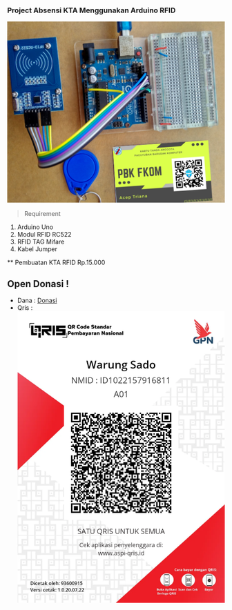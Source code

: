 
### Project Absensi KTA Menggunakan Arduino RFID
![skema](https://github.com/pbk-fkom/arduino-project/blob/main/skema.jpg)
>Requirement
1. Arduino Uno
2. Modul RFID RC522  
3. RFID TAG Mifare
4. Kabel Jumper 

** Pembuatan KTA RFID Rp.15.000
## Open Donasi !

* Dana : [Donasi](https://link.dana.id/minta/2qqd671lqv7)
* Qris : ![qris](https://github.com/pbk-fkom/arduino-project/blob/main/qr_Warung%20Sado_20.07.22_1658325097.png)
